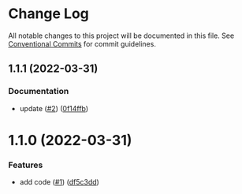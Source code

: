 # Change Log

All notable changes to this project will be documented in this file.
See [Conventional Commits](https://conventionalcommits.org) for commit guidelines.

<a name="1.1.1"></a>

## 1.1.1 (2022-03-31)

### Documentation

- update ([#2](https://github.com/Himenon/argo-rollouts-typescript-openapi/issues/2)) ([0f14ffb](https://github.com/Himenon/argo-rollouts-typescript-openapi/commit/0f14ffb))

<a name="1.1.0"></a>

# 1.1.0 (2022-03-31)

### Features

- add code ([#1](https://github.com/Himenon/argo-rollouts-typescript-openapi/issues/1)) ([df5c3dd](https://github.com/Himenon/argo-rollouts-typescript-openapi/commit/df5c3dd))
